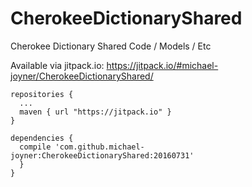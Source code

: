 # CherokeeDictionaryShared
Cherokee Dictionary Shared Code / Models / Etc

Available via jitpack.io: https://jitpack.io/#michael-joyner/CherokeeDictionaryShared/
```
repositories {
  ...
  maven { url "https://jitpack.io" }
}

dependencies {
  compile 'com.github.michael-joyner:CherokeeDictionaryShared:20160731'
  }
}
```
